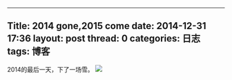 ---
Title: 2014 gone,2015 come
date: 2014-12-31 17:36
layout: post
thread: 0
categories: 日志
tags: 博客
----

2014的最后一天，下了一场雪。
![](~/2015-2014.jpg)
